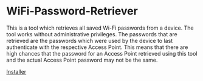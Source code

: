 # WiFi-Password-Retriever
This is a tool which retrieves all saved Wi-Fi passwords from a device. The tool works without administrative privileges. The passwords that are retrieved are the passwords which were used by the device to last authenticate with the respective Access Point. This means that there are high chances that the password for an Access Point retrieved using this tool and the actual Access Point password may not be the same.


[Installer](https://github.com/NishantAKumar/WiFi-Password-Retriever/blob/master/build/Installer/WifiPassRetriever.exe)
